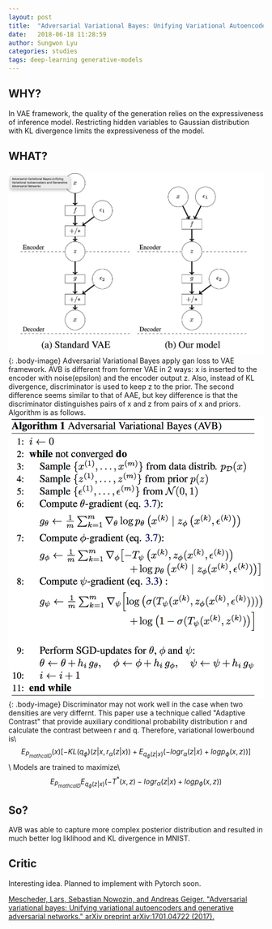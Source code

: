 ```yaml
---
layout: post
title:  "Adversarial Variational Bayes: Unifying Variational Autoencoder and Generative Adversarial Networks"
date:   2018-06-18 11:28:59
author: Sungwon Lyu
categories: studies
tags: deep-learning generative-models
---
```

## WHY? 
In VAE framework, the quality of the generation relies on the expressiveness of inference model. Restricting hidden variables to Gaussian distribution with KL divergence limits the expressiveness of the model. 

## WHAT?
![image](/assets/images/avb1.png){: .body-image}
Adversarial Variational Bayes apply gan loss to VAE framework. AVB is different from former VAE in 2 ways: x is inserted to the encoder with noise(epsilon) and the encoder output z. Also, instead of KL divergence, discriminator is used to keep z to the prior. The second difference seems similar to that of AAE, but key difference is that the discriminator distinguishes pairs of x and z from pairs of x and priors. Algorithm is as follows. 
![image](/assets/images/avb2.png){: .body-image}
Discriminator may not work well in the case when two densities are very differnt. This paper use a technique called "Adaptive Contrast" that provide auxiliary conditional probability distribution r and calculate the contrast between r and q. Therefore, variational lowerbound is\\
$$E_{P_{mathcal{D}}}(x)[-KL(q_{\phi})(z|x, r_{\alpha}(z|x)) + E_{q_{\phi}(z|x)}(-logr_{\alpha}(z|x)+logp_{\phi}(x, z))]$$\\
Models are trained to maximize\\
$$E_{P_{mathcal{D}}}E_{q_{\phi}(z|x)}(-T^*(x,z) -logr_{\alpha}(z|x)+logp_{\phi}(x, z))$$

## So?
AVB was able to capture more complex posterior distribution and resulted in much better log liklihood and KL divergence in MNIST.

## Critic
Interesting idea. Planned to implement with Pytorch soon.

[Mescheder, Lars, Sebastian Nowozin, and Andreas Geiger. "Adversarial variational bayes: Unifying variational autoencoders and generative adversarial networks." arXiv preprint arXiv:1701.04722 (2017).](https://arxiv.org/abs/1701.04722)
